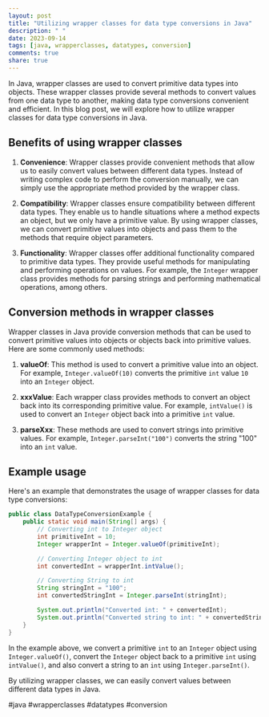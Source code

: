 ```yaml
---
layout: post
title: "Utilizing wrapper classes for data type conversions in Java"
description: " "
date: 2023-09-14
tags: [java, wrapperclasses, datatypes, conversion]
comments: true
share: true
---
```


In Java, wrapper classes are used to convert primitive data types into objects. These wrapper classes provide several methods to convert values from one data type to another, making data type conversions convenient and efficient. In this blog post, we will explore how to utilize wrapper classes for data type conversions in Java.

## Benefits of using wrapper classes

1. **Convenience**: Wrapper classes provide convenient methods that allow us to easily convert values between different data types. Instead of writing complex code to perform the conversion manually, we can simply use the appropriate method provided by the wrapper class.

2. **Compatibility**: Wrapper classes ensure compatibility between different data types. They enable us to handle situations where a method expects an object, but we only have a primitive value. By using wrapper classes, we can convert primitive values into objects and pass them to the methods that require object parameters.

3. **Functionality**: Wrapper classes offer additional functionality compared to primitive data types. They provide useful methods for manipulating and performing operations on values. For example, the `Integer` wrapper class provides methods for parsing strings and performing mathematical operations, among others.

## Conversion methods in wrapper classes

Wrapper classes in Java provide conversion methods that can be used to convert primitive values into objects or objects back into primitive values. Here are some commonly used methods:

1. **valueOf**: This method is used to convert a primitive value into an object. For example, `Integer.valueOf(10)` converts the primitive `int` value `10` into an `Integer` object.

2. **xxxValue**: Each wrapper class provides methods to convert an object back into its corresponding primitive value. For example, `intValue()` is used to convert an `Integer` object back into a primitive `int` value.

3. **parseXxx**: These methods are used to convert strings into primitive values. For example, `Integer.parseInt("100")` converts the string "100" into an `int` value.

## Example usage

Here's an example that demonstrates the usage of wrapper classes for data type conversions:

```java
public class DataTypeConversionExample {
    public static void main(String[] args) {
        // Converting int to Integer object
        int primitiveInt = 10;
        Integer wrapperInt = Integer.valueOf(primitiveInt);

        // Converting Integer object to int
        int convertedInt = wrapperInt.intValue();

        // Converting String to int
        String stringInt = "100";
        int convertedStringInt = Integer.parseInt(stringInt);

        System.out.println("Converted int: " + convertedInt);
        System.out.println("Converted string to int: " + convertedStringInt);
    }
}
```

In the example above, we convert a primitive `int` to an `Integer` object using `Integer.valueOf()`, convert the `Integer` object back to a primitive `int` using `intValue()`, and also convert a string to an `int` using `Integer.parseInt()`.

By utilizing wrapper classes, we can easily convert values between different data types in Java.

#java #wrapperclasses #datatypes #conversion